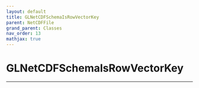 ```yaml
---
layout: default
title: GLNetCDFSchemaIsRowVectorKey
parent: NetCDFFile
grand_parent: Classes
nav_order: 13
mathjax: true
---
```


#  GLNetCDFSchemaIsRowVectorKey




---

